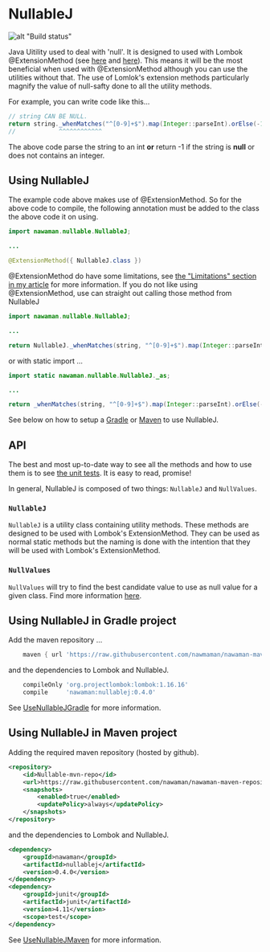 # NullableJ

![alt "Build status"](https://travis-ci.org/NawaMan/NullableJ.svg?branch=master)

Java Uitility used to deal with 'null'.
It is designed to used with Lombok @ExtensionMethod (see [here](https://dzone.com/articles/lomboks-extension-methods) and [here](https://projectlombok.org/features/experimental/ExtensionMethod)).
This means it will be the most beneficial when used with @ExtensionMethod
  although you can use the utilities without that.
The use of Lomlok's extension methods particularly magnify the value of null-safty done to all the utility methods.

For example, you can write code like this...

```Java
// string CAN BE NULL.
return string._whenMatches("^[0-9]+$").map(Integer::parseInt).orElse(-1);
//            ^^^^^^^^^^^^
```

The above code parse the string to an int **or** return -1 if the string is **null** or does not contains an integer.

## Using NullableJ

The example code above makes use of @ExtensionMethod.
So for the above code to compile, the following annotation must be added to the class the above code it on using.

```Java
import nawaman.nullable.NullableJ;

...

@ExtensionMethod({ NullableJ.class })
```

@ExtensionMethod do have some limitations,
  see [the "Limitations" section in my article](https://dzone.com/articles/lomboks-extension-methods) for more information.
If you do not like using @ExtensionMethod,
  use can straight out calling those method from NullableJ

```Java
import nawaman.nullable.NullableJ;

...

return NullableJ._whenMatches(string, "^[0-9]+$").map(Integer::parseInt).orElse(-1);
```

or with static import ...

```Java
import static nawaman.nullable.NullableJ._as;

...

return _whenMatches(string, "^[0-9]+$").map(Integer::parseInt).orElse(-1);
```

See below on how to setup a [Gradle](#using-nullablej-in-gradle-project) or [Maven](#using-nullablej-in-maven-project) to use NullableJ.

## API

The best and most up-to-date way to see all the methods and how to use them is to see [the unit tests](https://github.com/NawaMan/NullableJ/blob/master/src/test/java/nawaman/nullable/NullableJTest.java).
It is easy to read, promise!

In general, NullableJ is composed of two things: `NullableJ` and `NullValues`.

### `NullableJ`
`NullableJ` is a utility class containing utility methods.
These methods are designed to be used with Lombok's ExtensionMethod.
They can be used as normal static methods but the naming is done with the intention that they will be used with Lombok's ExtensionMethod.

### `NullValues`
`NullValues` will try to find the best candidate value to use as null value for a given class.
Find more information [here](https://github.com/NawaMan/NullableJ/blob/master/NullValues.md).


## Using NullableJ in Gradle project

Add the maven repository ...

```Groovy
    maven { url 'https://raw.githubusercontent.com/nawmaman/nawaman-maven-repository/master/' }
```

and the dependencies to Lombok and NullableJ.

```Groovy
    compileOnly 'org.projectlombok:lombok:1.16.16'
    compile     'nawaman:nullablej:0.4.0'
```

See [UseNullableJGradle](https://github.com/NawaMan/UseNullableJGradle) for more information.

## Using NullableJ in Maven project

Adding the required maven repository (hosted by github).

```xml
<repository>
	<id>Nullable-mvn-repo</id>
	<url>https://raw.githubusercontent.com/nawaman/nawaman-maven-repository/master/</url>
	<snapshots>
		<enabled>true</enabled>
		<updatePolicy>always</updatePolicy>
	</snapshots>
</repository>
```

and the dependencies to Lombok and NullableJ.

```xml
<dependency>
	<groupId>nawaman</groupId>
	<artifactId>nullablej</artifactId>
	<version>0.4.0</version>
</dependency>
<dependency>
	<groupId>junit</groupId>
	<artifactId>junit</artifactId>
	<version>4.11</version>
	<scope>test</scope>
</dependency>
```

See [UseNullableJMaven](https://github.com/NawaMan/UseNullableJMaven) for more information.
